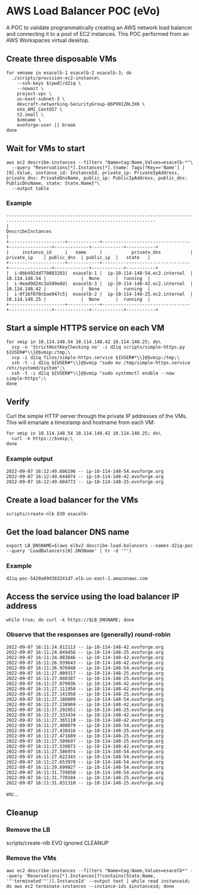 # AWS Load Balancer POC (eVo)

A POC to validate programmatically creating an AWS network load balancer and connecting it to a pool of EC2 instances. This POC performed from an AWS Workspaces virtual desktop.

## Create three disposable VMs

```
for vmname in esacelb-1 esacelb-2 esacelb-3; do
  ./scripts/provision-ec2-instance\
    --ssh-keys $(pwd)/d2iq \
    --nowait \
    project-vpc \
    us-east-subnet-3 \
    devcraft-networking-SecurityGroup-Q6P991Z0L3X6 \
    eVo_AMI_CentOS7 \
    t2.small \
    $vmname \
    evoforge-user || break
done
```

## Wait for VMs to start
```
aws ec2 describe-instances --filters "Name=tag:Name,Values=esacelb-*"\
  --query "Reservations[*].Instances[*].{name: Tags[?Key=='Name'] | [0].Value, instance_id: InstanceId, private_ip: PrivateIpAddress, private_dns: PrivateDnsName, public_ip: PublicIpAddress, public_dns: PublicDnsName, state: State.Name}"\
  --output table
```

### Example
```
------------------------------------------------------------------------------------------------------------------------------
|                                                      DescribeInstances                                                     |
+---------------------+------------+---------------------------------+----------------+-------------+------------+-----------+
|     instance_id     |   name     |           private_dns           |  private_ip    | public_dns  | public_ip  |   state   |
+---------------------+------------+---------------------------------+----------------+-------------+------------+-----------+
|  i-0bb492dd770083203|  esacelb-1 |  ip-10-114-148-54.ec2.internal  |  10.114.148.54 |             |  None      |  running  |
|  i-0ead9d24c3a589e8d|  esacelb-3 |  ip-10-114-148-42.ec2.internal  |  10.114.148.42 |             |  None      |  running  |
|  i-0f16f070cbae047c5|  esacelb-2 |  ip-10-114-148-25.ec2.internal  |  10.114.148.25 |             |  None      |  running  |
+---------------------+------------+---------------------------------+----------------+-------------+------------+-----------+
```

## Start a simple HTTPS service on each VM
```
for vmip in 10.114.148.54 10.114.148.42 10.114.148.25; do\
  scp -o 'StrictHostKeyChecking no' -i d2iq scripts/simple-https.py ${USER#*\\}@$vmip:/tmp;\
  scp -i d2iq files/simple-https.service ${USER#*\\}@$vmip:/tmp;\
  ssh -t -i d2iq ${USER#*\\}@$vmip "sudo mv /tmp/simple-https.service /etc/systemd/system";\
  ssh -t -i d2iq ${USER#*\\}@$vmip "sudo systemctl enable --now simple-https";\
done
```

## Verify

Curl the simple HTTP server through the private IP addresses of the VMs. This will emanate a timestamp and hostname from each VM:
```
for vmip in 10.114.148.54 10.114.148.42 10.114.148.25; do\
  curl -k https://$vmip;\
done
```

### Example output
```
2022-09-07 16:12:49.606196 -- ip-10-114-148-54.evoforge.org
2022-09-07 16:12:49.644074 -- ip-10-114-148-42.evoforge.org
2022-09-07 16:12:49.684772 -- ip-10-114-148-25.evoforge.org
```

## Create a load balancer for the VMs
```
scripts/create-nlb EVO esacelb-
```

## Get the load balancer DNS name
```
export LB_DNSNAME=$(aws elbv2 describe-load-balancers --names d2iq-poc --query 'LoadBalancers[0].DNSName' | tr -d '"')
```

### Example
```
d2iq-poc-5420a09d383241d7.elb.us-east-1.amazonaws.com
```

## Access the service using the load balancer IP address
```
while true; do curl -k https://$LB_DNSNAME; done
```

### Observe that the responses are (generally) round-robin
```
2022-09-07 16:11:24.812113 -- ip-10-114-148-42.evoforge.org
2022-09-07 16:11:24.849456 -- ip-10-114-148-25.evoforge.org
2022-09-07 16:11:24.883846 -- ip-10-114-148-42.evoforge.org
2022-09-07 16:11:26.939643 -- ip-10-114-148-42.evoforge.org
2022-09-07 16:11:26.976940 -- ip-10-114-148-54.evoforge.org
2022-09-07 16:11:27.009317 -- ip-10-114-148-25.evoforge.org
2022-09-07 16:11:27.040387 -- ip-10-114-148-25.evoforge.org
2022-09-07 16:11:27.079936 -- ip-10-114-148-42.evoforge.org
2022-09-07 16:11:27.111958 -- ip-10-114-148-42.evoforge.org
2022-09-07 16:11:27.141958 -- ip-10-114-148-25.evoforge.org
2022-09-07 16:11:27.186009 -- ip-10-114-148-54.evoforge.org
2022-09-07 16:11:27.238969 -- ip-10-114-148-42.evoforge.org
2022-09-07 16:11:27.292951 -- ip-10-114-148-25.evoforge.org
2022-09-07 16:11:27.333434 -- ip-10-114-148-42.evoforge.org
2022-09-07 16:11:27.365110 -- ip-10-114-148-42.evoforge.org
2022-09-07 16:11:27.400079 -- ip-10-114-148-54.evoforge.org
2022-09-07 16:11:27.438416 -- ip-10-114-148-25.evoforge.org
2022-09-07 16:11:27.471689 -- ip-10-114-148-25.evoforge.org
2022-09-07 16:11:27.509697 -- ip-10-114-148-25.evoforge.org
2022-09-07 16:11:27.539073 -- ip-10-114-148-42.evoforge.org
2022-09-07 16:11:27.586974 -- ip-10-114-148-54.evoforge.org
2022-09-07 16:11:27.622343 -- ip-10-114-148-54.evoforge.org
2022-09-07 16:11:27.653970 -- ip-10-114-148-54.evoforge.org
2022-09-07 16:11:29.699027 -- ip-10-114-148-54.evoforge.org
2022-09-07 16:11:31.739850 -- ip-10-114-148-54.evoforge.org
2022-09-07 16:11:31.770184 -- ip-10-114-148-25.evoforge.org
2022-09-07 16:11:31.831310 -- ip-10-114-148-25.evoforge.org
```

etc...

## Cleanup

### Remove the LB

scripts/create-nlb EVO ignored CLEANUP

### Remove the VMs
```
aws ec2 describe-instances --filters "Name=tag:Name,Values=esacelb*" --query 'Reservations[*].Instances[?!contains(State.Name, '"'terminated'"')].InstanceId' --output text | while read instanceid; do aws ec2 terminate-instances --instance-ids $instanceid; done
```